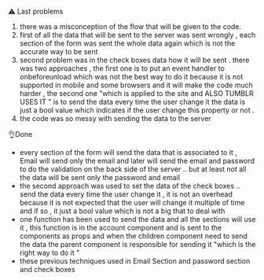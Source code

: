 ⚠️ Last problems 

1. there was a misconception of the flow that will be given to the code. 
2. first of all the data that will be sent to the server was sent wrongly , each section of the form was sent the whole data again which is not the accurate way to be sent 
3. second problem was in the check boxes data how it will be sent . there was two approaches , the first one is to put an event handler to onbeforeunload which was not the best way to do it because it is not supported in mobile and some browsers and it will make the code much harder , the second one "which is applied to the site and ALSO TUMBLR USES IT " is to send the data every time the user change it the data is just a bool value which indicates if the user change this property or not .
4. the code was so messy with sending the data to the server 

👌Done 

- every section of the form will send the data that is associated to it , Email will send only the email  and later will send the email and password to do the validation on the back side of the server .. but at least not all the data will be sent only the password and email 
- the second approach was used to set the data of the check boxes .. send the data every time the user change it , it is not an overhead because it is not expected that the user will change it multiple of time and if so , it just a bool value which is not a big that to deal with 
- one function has been used to send the data and all the sections will use it , this function is in the account component and is sent to the components as props and when the children component need to send the data the parent component is responsible for sending it "which is the right way to do it "
- these previous techniques used in Email Section and password section  and check boxes 



 

 

